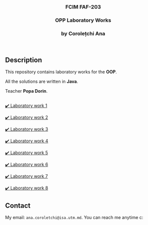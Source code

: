 <h3 align="center">FCIM FAF-203</h3>
  <div align="center">
    <h3>OPP Laboratory Works</h3>
    <h3>by Corolețchi Ana</h3>
  <br/>
  </div>

 
## Description

This repository contains laboratory works for the **OOP**.

All the solutions are written in **Java**.

Teacher **Popa Dorin**.

##
[:heavy_check_mark: Laboratory work 1](https://github.com/Gumball007/oop-labs/tree/main/src/Ana/lab1)

[:heavy_check_mark: Laboratory work 2](https://github.com/Gumball007/oop-labs/tree/main/src/Ana/lab2)

[:heavy_check_mark: Laboratory work 3](https://github.com/Gumball007/oop-labs/tree/main/src/Ana/lab3)

[:heavy_check_mark: Laboratory work 4](https://github.com/Gumball007/oop-labs/tree/main/src/Ana/lab4)

[:heavy_check_mark: Laboratory work 5](https://github.com/Gumball0007/oop-labs/tree/main/src/Ana/lab5)

[:heavy_check_mark: Laboratory work 6](https://github.com/Gumball007/oop-labs/tree/main/src/Ana/lab6)

[:heavy_check_mark: Laboratory work 7](https://github.com/Gumball007/oop-labs/tree/main/src/Ana/lab7)

[:heavy_check_mark: Laboratory work 8](https://github.com/Gumball007/oop-labs/tree/main/src/Ana/lab8)
## Contact

My email: `ana.coroletchi@isa.utm.md`. You can reach me anytime c:
